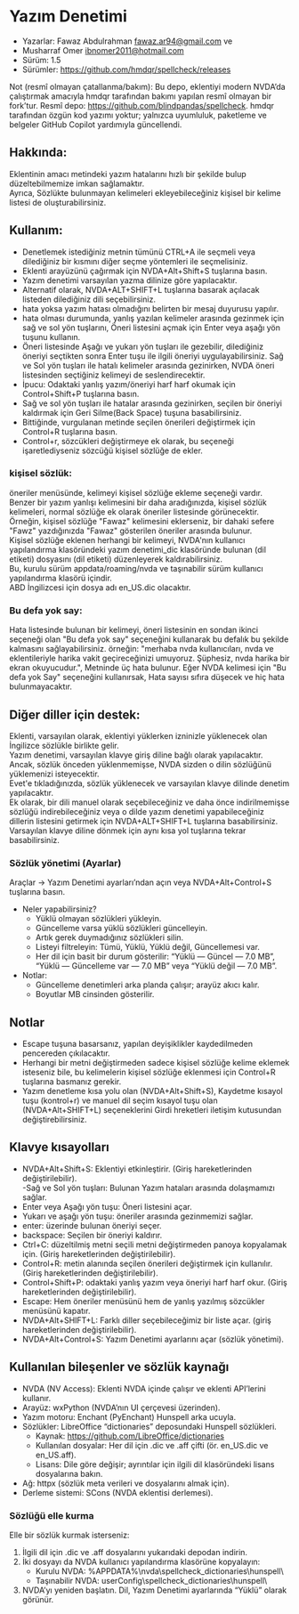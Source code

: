 # Yazım Denetimi

- Yazarlar: Fawaz Abdulrahman <fawaz.ar94@gmail.com> ve  
- Musharraf Omer <ibnomer2011@hotmail.com>  
- Sürüm: 1.5
- Sürümler: https://github.com/hmdqr/spellcheck/releases  

Not (resmî olmayan çatallanma/bakım): Bu depo, eklentiyi modern NVDA’da çalıştırmak amacıyla hmdqr tarafından bakımı yapılan resmî olmayan bir fork’tur. Resmî depo: https://github.com/blindpandas/spellcheck. hmdqr tarafından özgün kod yazımı yoktur; yalnızca uyumluluk, paketleme ve belgeler GitHub Copilot yardımıyla güncellendi.

## Hakkında:  

Eklentinin amacı metindeki yazım hatalarını hızlı bir şekilde bulup düzeltebilmemize imkan sağlamaktır.  
Ayrıca, Sözlükte bulunmayan kelimeleri ekleyebileceğiniz kişisel bir kelime listesi de oluşturabilirsiniz.  

## Kullanım:  

- Denetlemek istediğiniz metnin tümünü CTRL+A ile seçmeli veya dilediğiniz bir kısmını diğer seçme yöntemleri ile seçmelisiniz.  
- Eklenti arayüzünü çağırmak için NVDA+Alt+Shift+S tuşlarına basın.  
- Yazım denetimi varsayılan yazma dilinize göre yapılacaktır.  
- Alternatif olarak, NVDA+ALT+SHIFT+L tuşlarına basarak açılacak listeden dilediğiniz dili seçebilirsiniz.  
- hata yoksa yazım hatası olmadığını belirten bir mesaj duyurusu yapılır.  
- hata olması durumunda, yanlış yazılan kelimeler arasında gezinmek için sağ ve sol yön tuşlarını, Öneri listesini açmak için Enter veya aşağı yön tuşunu kullanın.  
- Öneri listesinde Aşağı ve yukarı yön tuşları ile gezebilir, dilediğiniz öneriyi seçtikten sonra Enter tuşu ile ilgili öneriyi uygulayabilirsiniz. Sağ ve Sol yön tuşları ile hatalı kelimeler arasında gezinirken, NVDA öneri listesinden seçtiğiniz kelimeyi de seslendirecektir.  
 - İpucu: Odaktaki yanlış yazım/öneriyi harf harf okumak için Control+Shift+P tuşlarına basın.
- Sağ ve sol yön tuşları ile hatalar arasında gezinirken, seçilen bir öneriyi kaldırmak için Geri Silme(Back Space) tuşuna basabilirsiniz.  
- Bittiğinde, vurgulanan metinde seçilen önerileri değiştirmek için Control+R tuşlarına basın.  
- Control+r, sözcükleri değiştirmeye ek olarak, bu seçeneği işaretlediyseniz sözcüğü kişisel sözlüğe de ekler.  

### kişisel sözlük:

öneriler menüsünde, kelimeyi kişisel sözlüğe ekleme seçeneği vardır. Benzer bir yazım yanlışı kelimesini bir daha aradığınızda, kişisel sözlük kelimeleri, normal sözlüğe ek olarak öneriler listesinde görünecektir.  
Örneğin, kişisel sözlüğe "Fawaz" kelimesini eklerseniz, bir dahaki sefere "Fawz" yazdığınızda "Fawaz" gösterilen öneriler arasında bulunur.  
Kişisel sözlüğe eklenen herhangi bir kelimeyi, NVDA'nın kullanıcı yapılandırma klasöründeki yazım denetimi_dic klasöründe bulunan (dil etiketi) dosyasını (dil etiketi) düzenleyerek kaldırabilirsiniz.  
Bu, kurulu sürüm appdata/roaming/nvda ve taşınabilir sürüm kullanıcı yapılandırma klasörü içindir.  
ABD İngilizcesi için dosya adı en_US.dic olacaktır.  

### Bu defa yok say:  

Hata listesinde bulunan bir kelimeyi, öneri listesinin en sondan ikinci seçeneği olan "Bu defa yok say" seçeneğini kullanarak bu defalık bu şekilde kalmasını sağlayabilirsiniz.
örneğin: "merhaba nvda kullanıcıları, nvda ve eklentileriyle harika vakit geçireceğinizi umuyoruz. Şüphesiz, nvda harika bir ekran okuyucudur.", Metninde üç hata bulunur. Eğer NVDA kelimesi için "Bu defa yok Say" seçeneğini kullanırsak, Hata sayısı sıfıra düşecek ve hiç hata bulunmayacaktır.  

## Diğer diller için destek:

Eklenti, varsayılan olarak, eklentiyi yüklerken izninizle yüklenecek olan İngilizce sözlükle birlikte gelir.  
Yazım denetimi, varsayılan klavye giriş diline bağlı olarak yapılacaktır.  
Ancak, sözlük önceden yüklenmemişse, NVDA sizden o dilin sözlüğünü yüklemenizi isteyecektir.  
Evet'e tıkladığınızda, sözlük yüklenecek ve varsayılan klavye dilinde denetim yapılacaktır.  
Ek olarak, bir dili manuel olarak seçebileceğiniz ve daha önce indirilmemişse sözlüğü indirebileceğiniz veya o dilde yazım denetimi yapabileceğiniz dillerin listesini getirmek için NVDA+ALT+SHIFT+L tuşlarına basabilirsiniz.  
Varsayılan klavye diline dönmek için aynı kısa yol tuşlarına tekrar basabilirsiniz.  

### Sözlük yönetimi (Ayarlar)

Araçlar → Yazım Denetimi ayarları’ndan açın veya NVDA+Alt+Control+S tuşlarına basın.

- Neler yapabilirsiniz?
	- Yüklü olmayan sözlükleri yükleyin.
	- Güncelleme varsa yüklü sözlükleri güncelleyin.
	- Artık gerek duymadığınız sözlükleri silin.
	- Listeyi filtreleyin: Tümü, Yüklü, Yüklü değil, Güncellemesi var.
	- Her dil için basit bir durum gösterilir: “Yüklü — Güncel — 7.0 MB”, “Yüklü — Güncelleme var — 7.0 MB” veya “Yüklü değil — 7.0 MB”.
- Notlar:
	- Güncelleme denetimleri arka planda çalışır; arayüz akıcı kalır.
	- Boyutlar MB cinsinden gösterilir.

## Notlar

- Escape tuşuna basarsanız, yapılan deyişiklikler kaydedilmeden pencereden çıkılacaktır.  
- Herhangi bir metni değiştirmeden sadece kişisel sözlüğe kelime eklemek isteseniz bile, bu kelimelerin kişisel sözlüğe eklenmesi için Control+R tuşlarına basmanız gerekir.  
- Yazım denetleme kısa yolu olan (NVDA+Alt+Shift+S), Kaydetme kısayol tuşu (kontrol+r) ve manuel dil seçim kısayol tuşu olan (NVDA+Alt+SHIFT+L) seçeneklerini Girdi hreketleri iletişim kutusundan değiştirebilirsiniz.  


## Klavye kısayolları

- NVDA+Alt+Shift+S: Eklentiyi etkinleştirir. (Giriş hareketlerinden değiştirilebilir).  
-Sağ ve Sol yön tuşları: Bulunan Yazım hataları arasında dolaşmamızı sağlar.  
- Enter veya Aşağı yön tuşu: Öneri listesini açar.  
- Yukarı ve aşağı yön tuşu: öneriler arasında gezinmemizi sağlar.  
- enter: üzerinde bulunan öneriyi seçer.  
- backspace: Seçilen bir öneriyi kaldırır.
- Ctrl+C: düzeltilmiş metni seçili metni değiştirmeden panoya kopyalamak için. (Giriş hareketlerinden değiştirilebilir).  
- Control+R: metin alanında seçilen önerileri değiştirmek için kullanılır. (Giriş hareketlerinden değiştirilebilir).  
- Control+Shift+P: odaktaki yanlış yazım veya öneriyi harf harf okur. (Giriş hareketlerinden değiştirilebilir).  
- Escape: Hem öneriler menüsünü hem de yanlış yazılmış sözcükler menüsünü kapatır.  
- NVDA+Alt+SHIFT+L: Farklı diller seçebileceğimiz bir liste açar. (giriş hareketlerinden değiştirilebilir).  
- NVDA+Alt+Control+S: Yazım Denetimi ayarlarını açar (sözlük yönetimi).

## Kullanılan bileşenler ve sözlük kaynağı

- NVDA (NV Access): Eklenti NVDA içinde çalışır ve eklenti API’lerini kullanır.
- Arayüz: wxPython (NVDA’nın UI çerçevesi üzerinden).
- Yazım motoru: Enchant (PyEnchant) Hunspell arka ucuyla.
- Sözlükler: LibreOffice “dictionaries” deposundaki Hunspell sözlükleri.
	- Kaynak: https://github.com/LibreOffice/dictionaries
	- Kullanılan dosyalar: Her dil için .dic ve .aff çifti (ör. en_US.dic ve en_US.aff).
	- Lisans: Dile göre değişir; ayrıntılar için ilgili dil klasöründeki lisans dosyalarına bakın.
- Ağ: httpx (sözlük meta verileri ve dosyalarını almak için).
- Derleme sistemi: SCons (NVDA eklentisi derlemesi).

### Sözlüğü elle kurma

Elle bir sözlük kurmak isterseniz:

1) İlgili dil için .dic ve .aff dosyalarını yukarıdaki depodan indirin.
2) İki dosyayı da NVDA kullanıcı yapılandırma klasörüne kopyalayın:
	 - Kurulu NVDA: %APPDATA%\nvda\spellcheck_dictionaries\hunspell\
	 - Taşınabilir NVDA: userConfig\spellcheck_dictionaries\hunspell\
3) NVDA’yı yeniden başlatın. Dil, Yazım Denetimi ayarlarında “Yüklü” olarak görünür.

  